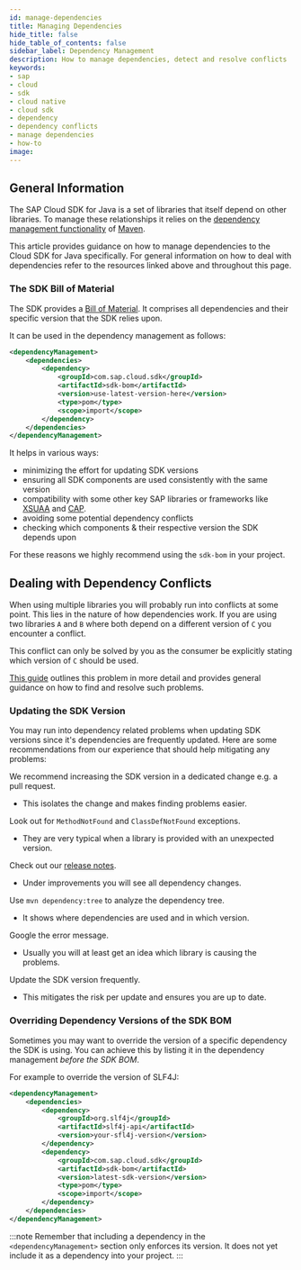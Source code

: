 ```yaml
---
id: manage-dependencies
title: Managing Dependencies
hide_title: false
hide_table_of_contents: false
sidebar_label: Dependency Management
description: How to manage dependencies, detect and resolve conflicts 
keywords:
- sap
- cloud
- sdk
- cloud native
- cloud sdk
- dependency
- dependency conflicts
- manage dependencies
- how-to
image:
---
```


## General Information

The SAP Cloud SDK for Java is a set of libraries that itself depend on other libraries.
To manage these relationships it relies on the [dependency management functionality](https://maven.apache.org/guides/introduction/introduction-to-dependency-mechanism.html) of [Maven](https://maven.apache.org/index.html).

This article provides guidance on how to manage dependencies to the Cloud SDK for Java specifically.
For general information on how to deal with dependencies refer to the resources linked above and throughout this page.

### The SDK Bill of Material

The SDK provides a [Bill of Material](https://dzone.com/articles/the-bill-of-materials-in-maven).
It comprises all dependencies and their specific version that the SDK relies upon.

It can be used in the dependency management as follows:

```xml
<dependencyManagement>
    <dependencies>
        <dependency>
            <groupId>com.sap.cloud.sdk</groupId>
            <artifactId>sdk-bom</artifactId>
            <version>use-latest-version-here</version>
            <type>pom</type>
            <scope>import</scope>
        </dependency>
    </dependencies>        
</dependencyManagement>
```

It helps in various ways:
- minimizing the effort for updating SDK versions
- ensuring all SDK components are used consistently with the same version
- compatibility with some other key SAP libraries or frameworks like [XSUAA](https://github.com/SAP/cloud-security-xsuaa-integration) and [CAP](https://cap.cloud.sap/docs/).
- avoiding some potential dependency conflicts
- checking which components & their respective version the SDK depends upon

For these reasons we highly recommend using the `sdk-bom` in your project.

## Dealing with Dependency Conflicts

When using multiple libraries you will probably run into conflicts at some point.
This lies in the nature of how dependencies work.
If you are using two libraries `A` and `B` where both depend on a different version of `C` you encounter a conflict.

This conflict can only be solved by you as the consumer be explicitly stating which version of `C` should be used.

[This guide](https://dzone.com/articles/solving-dependency-conflicts-in-maven) outlines this problem in more detail and provides general guidance on how to find and resolve such problems.

### Updating the SDK Version

You may run into dependency related problems when updating SDK versions since it's dependencies are frequently updated.
Here are some recommendations from our experience that should help mitigating any problems:

We recommend increasing the SDK version in a dedicated change e.g. a pull request.
- This isolates the change and makes finding problems easier.

Look out for `MethodNotFound` and `ClassDefNotFound` exceptions.
- They are very typical when a library is provided with an unexpected version.

Check out our [release notes](../release-notes.md).
- Under improvements you will see all dependency changes.

Use `mvn dependency:tree` to analyze the dependency tree.
- It shows where dependencies are used and in which version.

Google the error message.
- Usually you will at least get an idea which library is causing the problems.

Update the SDK version frequently.
- This mitigates the risk per update and ensures you are up to date.

### Overriding Dependency Versions of the SDK BOM

Sometimes you may want to override the version of a specific dependency the SDK is using.
You can achieve this by listing it in the dependency management _before the SDK BOM_.

For example to override the version of SLF4J:
```xml
<dependencyManagement>
    <dependencies>
        <dependency>
            <groupId>org.slf4j</groupId>
            <artifactId>slf4j-api</artifactId>
            <version>your-sfl4j-version</version>
        </dependency>
        <dependency>
            <groupId>com.sap.cloud.sdk</groupId>
            <artifactId>sdk-bom</artifactId>
            <version>latest-sdk-version</version>
            <type>pom</type>
            <scope>import</scope>
        </dependency>
    </dependencies>
</dependencyManagement>
```

:::note
Remember that including a dependency in the `<dependencyManagement>` section only enforces its version.
It does not yet include it as a dependency into your project.
:::
